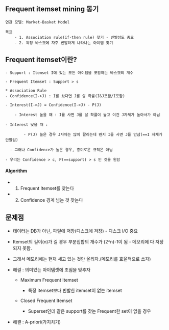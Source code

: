 ## Frequent itemset mining 동기
	연관 모델: Market-Basket Model
  
	목표
		- 1. Association rule(if-then rule) 찾기 - 빈발성도 중요
		- 2. 특정 바스켓에 자주 빈발하게 나타나는 아이템 찾기

## Frequent itemset이란?
	- Support : Itemset I에 있는 모든 아이템을 포함하는 바스켓의 개수
	
	- Frequent Itemset : Support > s
  
	* Association Rule
	- Confidence(I->J) : I를 샀다면 J를 살 확률(I&J포함/I포함)
	
	- Interest(I->J) = Confidence(I->J) - P(J)
	
		- Interest 높을 때 : I를 사면 J를 살 확률이 높고 이건 J자체가 높아서가 아님
		
    - Interest 낮을 때 :
		
			- P(J) 높은 경우 J자체는 많이 팔리는데 왠지 I를 사면 J를 안삼(==I 자체가 안팔림)

      - 그러나 Confidence가 높은 경우, 흥미로운 규칙은 아님
			
	- 우리는 Confidence > c, P(==support) > s 인 것을 원함
  
  #### Algorithm
  - 1. Frequent Itemset를 찾는다
  
  - 2. Confidence 경계 넘는 것 찾는다
    
## 문제점
  - 데이터는 DB가 아닌, 파일에 저장(디스크에 저장) - 디스크 I/O 중요
  
  - Itemset의 길이(n)가 길 경우 부분집합의 개수가 (2^n)-1이 됨 - 메모리에 다 저장되지 못함.
  
  - 그래서 메모리에는 현재 세고 있는 것만 올리자.(메모리를 효율적으로 쓰자)
  
  - 해결 : 의미있는 아이템셋에 초점을 맞추자
  
    - Maximum Frequent Itemset
    
      - 특정 itemset보다 빈발한 itemset이 없는 itemset
      
    - Closed Frequent Itemset
    
      - Superset인데 같은 support를 갖는 Frequent한 set이 없을 경우
      
  - 해결 : A-priori(가지치기)

